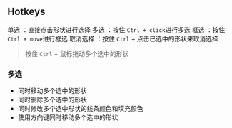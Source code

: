 

## Hotkeys

单选 ：直接点击形状进行选择
多选 ：按住 `Ctrl + click`进行多选
框选 ：按住 `Ctrl + move`进行框选
取消选择 ：按住 `Ctrl` + 点击已选中的形状来取消选择

> 按住 `Ctrl` + 鼠标拖动多个选中的形状

### 多选
- 同时移动多个选中的形状
- 同时删除多个选中的形状
- 同时修改多个选中形状的线条颜色和填充颜色
- 使用方向键同时移动多个选中的形状
